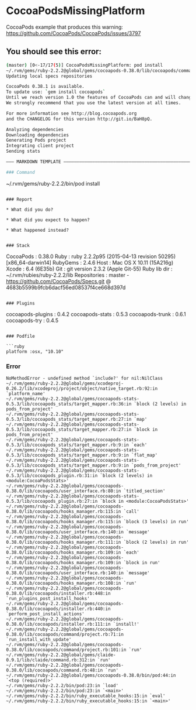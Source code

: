 # CocoaPodsMissingPlatform
CocoaPods example that produces this warning: https://github.com/CocoaPods/CocoaPods/issues/3797

You should see this error:
-----

```bash
(master) [0<-17/17(5)] CocoaPodsMissingPlatform: pod install
~/.rvm/gems/ruby-2.2.2@global/gems/cocoapods-0.38.0/lib/cocoapods/command.rb:130: warning: Insecure world writable dir /usr/local/bin in PATH, mode 040777
Updating local specs repositories

CocoaPods 0.38.1 is available.
To update use: `gem install cocoapods`
Until we reach version 1.0 the features of CocoaPods can and will change.
We strongly recommend that you use the latest version at all times.

For more information see http://blog.cocoapods.org
and the CHANGELOG for this version http://git.io/BaH8pQ.

Analyzing dependencies
Downloading dependencies
Generating Pods project
Integrating client project
Sending stats

――― MARKDOWN TEMPLATE ―――――――――――――――――――――――――――――――――――――――――――――――――――――――――――

### Command

```
~/.rvm/gems/ruby-2.2.2/bin/pod install
```

### Report

* What did you do?

* What did you expect to happen?

* What happened instead?


### Stack

```
CocoaPods : 0.38.0
Ruby : ruby 2.2.2p95 (2015-04-13 revision 50295) [x86_64-darwin14]
RubyGems : 2.4.6
Host : Mac OS X 10.11 (15A216g)
Xcode : 6.4 (6E35b)
Git : git version 2.3.2 (Apple Git-55)
Ruby lib dir : ~/.rvm/rubies/ruby-2.2.2/lib
Repositories : master - https://github.com/CocoaPods/Specs.git @ 4683b5599b9fcb6dacf56ed08537f4ce668d397d
```

### Plugins

```
cocoapods-plugins : 0.4.2
cocoapods-stats   : 0.5.3
cocoapods-trunk   : 0.6.1
cocoapods-try     : 0.4.5
```

### Podfile

```ruby
platform :osx, "10.10"
```

### Error

```
NoMethodError - undefined method `include?' for nil:NilClass
~/.rvm/gems/ruby-2.2.2@global/gems/xcodeproj-0.26.2/lib/xcodeproj/project/object/native_target.rb:92:in `platform_name'
~/.rvm/gems/ruby-2.2.2@global/gems/cocoapods-stats-0.5.3/lib/cocoapods_stats/target_mapper.rb:36:in `block (2 levels) in pods_from_project'
~/.rvm/gems/ruby-2.2.2@global/gems/cocoapods-stats-0.5.3/lib/cocoapods_stats/target_mapper.rb:27:in `map'
~/.rvm/gems/ruby-2.2.2@global/gems/cocoapods-stats-0.5.3/lib/cocoapods_stats/target_mapper.rb:27:in `block in pods_from_project'
~/.rvm/gems/ruby-2.2.2@global/gems/cocoapods-stats-0.5.3/lib/cocoapods_stats/target_mapper.rb:9:in `each'
~/.rvm/gems/ruby-2.2.2@global/gems/cocoapods-stats-0.5.3/lib/cocoapods_stats/target_mapper.rb:9:in `flat_map'
~/.rvm/gems/ruby-2.2.2@global/gems/cocoapods-stats-0.5.3/lib/cocoapods_stats/target_mapper.rb:9:in `pods_from_project'
~/.rvm/gems/ruby-2.2.2@global/gems/cocoapods-stats-0.5.3/lib/cocoapods_plugin.rb:31:in `block (2 levels) in <module:CocoaPodsStats>'
~/.rvm/gems/ruby-2.2.2@global/gems/cocoapods-0.38.0/lib/cocoapods/user_interface.rb:80:in `titled_section'
~/.rvm/gems/ruby-2.2.2@global/gems/cocoapods-stats-0.5.3/lib/cocoapods_plugin.rb:27:in `block in <module:CocoaPodsStats>'
~/.rvm/gems/ruby-2.2.2@global/gems/cocoapods-0.38.0/lib/cocoapods/hooks_manager.rb:115:in `call'
~/.rvm/gems/ruby-2.2.2@global/gems/cocoapods-0.38.0/lib/cocoapods/hooks_manager.rb:115:in `block (3 levels) in run'
~/.rvm/gems/ruby-2.2.2@global/gems/cocoapods-0.38.0/lib/cocoapods/user_interface.rb:140:in `message'
~/.rvm/gems/ruby-2.2.2@global/gems/cocoapods-0.38.0/lib/cocoapods/hooks_manager.rb:111:in `block (2 levels) in run'
~/.rvm/gems/ruby-2.2.2@global/gems/cocoapods-0.38.0/lib/cocoapods/hooks_manager.rb:109:in `each'
~/.rvm/gems/ruby-2.2.2@global/gems/cocoapods-0.38.0/lib/cocoapods/hooks_manager.rb:109:in `block in run'
~/.rvm/gems/ruby-2.2.2@global/gems/cocoapods-0.38.0/lib/cocoapods/user_interface.rb:140:in `message'
~/.rvm/gems/ruby-2.2.2@global/gems/cocoapods-0.38.0/lib/cocoapods/hooks_manager.rb:108:in `run'
~/.rvm/gems/ruby-2.2.2@global/gems/cocoapods-0.38.0/lib/cocoapods/installer.rb:448:in `run_plugins_post_install_hooks'
~/.rvm/gems/ruby-2.2.2@global/gems/cocoapods-0.38.0/lib/cocoapods/installer.rb:440:in `perform_post_install_actions'
~/.rvm/gems/ruby-2.2.2@global/gems/cocoapods-0.38.0/lib/cocoapods/installer.rb:111:in `install!'
~/.rvm/gems/ruby-2.2.2@global/gems/cocoapods-0.38.0/lib/cocoapods/command/project.rb:71:in `run_install_with_update'
~/.rvm/gems/ruby-2.2.2@global/gems/cocoapods-0.38.0/lib/cocoapods/command/project.rb:101:in `run'
~/.rvm/gems/ruby-2.2.2@global/gems/claide-0.9.1/lib/claide/command.rb:312:in `run'
~/.rvm/gems/ruby-2.2.2@global/gems/cocoapods-0.38.0/lib/cocoapods/command.rb:48:in `run'
~/.rvm/gems/ruby-2.2.2@global/gems/cocoapods-0.38.0/bin/pod:44:in `<top (required)>'
~/.rvm/gems/ruby-2.2.2/bin/pod:23:in `load'
~/.rvm/gems/ruby-2.2.2/bin/pod:23:in `<main>'
~/.rvm/gems/ruby-2.2.2/bin/ruby_executable_hooks:15:in `eval'
~/.rvm/gems/ruby-2.2.2/bin/ruby_executable_hooks:15:in `<main>'
```
